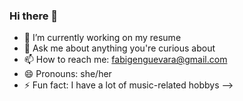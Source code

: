 ### Hi there 👋


- 🔭 I’m currently working on my resume
- 💬 Ask me about anything you're curious about
- 📫 How to reach me: fabigenguevara@gmail.com
- 😄 Pronouns: she/her
- ⚡ Fun fact: I have a lot of music-related hobbys
-->
